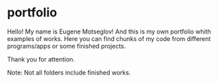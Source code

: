 # portfolio

Hello!
My name is Eugene Motseglov! 
And this is my own portfolio whith examples of works. 
Here you can find chunks of my code from different programs/apps or some finished projects.

Thank you for attention.

Note: Not all folders include finished works.
